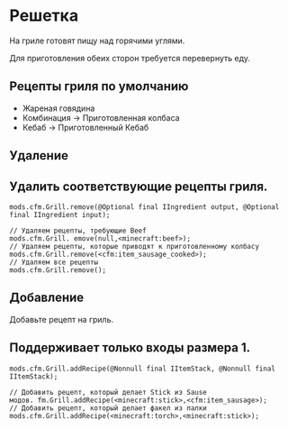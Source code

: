 # Решетка

На гриле готовят пищу над горячими углями.

Для приготовления обеих сторон требуется перевернуть еду.

## Рецепты гриля по умолчанию

- Жареная говядина
- Комбинация -> Приготовленная колбаса
- Кебаб -> Приготовленный Кебаб

## Удаление

## Удалить соответствующие рецепты гриля.

```zenscript
mods.cfm.Grill.remove(@Optional final IIngredient output, @Optional final IIngredient input);

// Удаляем рецепты, требующие Beef
mods.cfm.Grill. emove(null,<minecraft:beef>);
// Удаляем рецепты, которые приводят к приготовленному колбасу
mods.cfm.Grill.remove(<cfm:item_sausage_cooked>);
// Удаляем все рецепты
mods.cfm.Grill.remove();
```

## Добавление

Добавьте рецепт на гриль.

## Поддерживает только входы размера 1.

```zenscript
mods.cfm.Grill.addRecipe(@Nonnull final IItemStack, @Nonnull final IItemStack);

// Добавить рецепт, который делает Stick из Sause
модов. fm.Grill.addRecipe(<minecraft:stick>,<cfm:item_sausage>);
// Добавить рецепт, который делает факел из палки
mods.cfm.Grill.addRecipe(<minecraft:torch>,<minecraft:stick>);
```